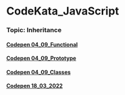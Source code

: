 # CodeKata_JavaScript
### Topic: Inheritance

#### [Codepen 04_09_Functional](https://codepen.io/nvkuznetsova/pen/OJLxKyd)
#### [Codepen 04_09_Prototype](https://codepen.io/nvkuznetsova/pen/BaBmQeZ)
#### [Codepen 04_09_Classes](https://codepen.io/nvkuznetsova/pen/MWgOJjL)

#### [Codepen 18_03_2022](https://codepen.io/nvkuznetsova/pen/MWrygqY)